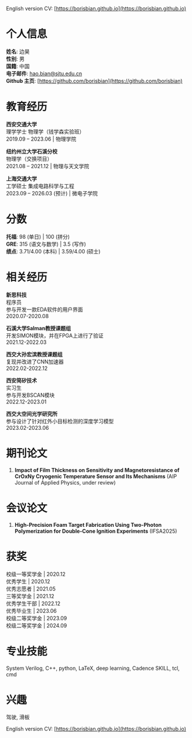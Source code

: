 English version CV: [https://borisbian.github.io](https://borisbian.github.io)

# 个人信息 
  
**姓名**: 边昊  
**性别**: 男  
**国籍**: 中国  
**电子邮件**: hao.bian@sjtu.edu.cn  
**Github 主页**: [https://github.com/borisbian](https://github.com/borisbian)  

# 教育经历

**西安交通大学**  
理学学士 物理学（钱学森实验班）  
2019.09 – 2023.06 | 物理学院  

**纽约州立大学石溪分校**  
物理学（交换项目）    
2021.08 – 2021.12  | 物理与天文学院  

**上海交通大学**  
工学硕士 集成电路科学与工程  
2023.09 – 2026.03 (预计) | 微电子学院  

# 分数

**托福**: 98 (单日) | 100 (拼分)  
**GRE**: 315 (语文与数学) | 3.5 (写作)  
**绩点**: 3.71/4.00 (本科) | 3.59/4.00 (硕士)  

# 相关经历

**新思科技**  
程序员  
参与开发一款EDA软件的用户界面  
2020.07-2020.08  

**石溪大学Salman教授课题组**  
开发SIMON模块，并在FPGA上进行了验证  
2021.12-2022.03  

**西交大孙宏滨教授课题组**  
复现并改进了CNN加速器  
2022.02-2022.12  

**西安简矽技术**  
实习生  
参与开发BSCAN模块  
2022.12-2023.01  

**西交大空间光学研究所**  
参与设计了针对红外小目标检测的深度学习模型  
2023.02-2023.06  

# 期刊论文

1. **Impact of Film Thickness on Sensitivity and Magnetoresistance of CrOxNy Cryogenic Temperature Sensor and Its Mechanisms** (AIP Journal of Applied Physics, under review)  

# 会议论文

1. **High-Precision Foam Target Fabrication Using Two-Photon Polymerization for Double-Cone Ignition Experiments** (IFSA2025)  

# 获奖

校级一等奖学金 | 2020.12  
优秀学生 | 2020.12  
优秀志愿者 | 2021.05   
三等奖学金 | 2021.12  
优秀学生干部 | 2022.12   
优秀毕业生 | 2023.06  
校级二等奖学金 | 2023.09  
校级二等奖学金 | 2024.09  

# 专业技能

System Verilog, C++, python, LaTeX, deep learning, Cadence SKILL, tcl, cmd  

# 兴趣

驾驶, 滑板  

English version CV: [https://borisbian.github.io](https://borisbian.github.io)  

